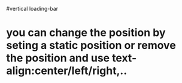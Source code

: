 #vertical loading-bar
# you can change the position by seting a static position or remove the position and use text-align:center/left/right,..


